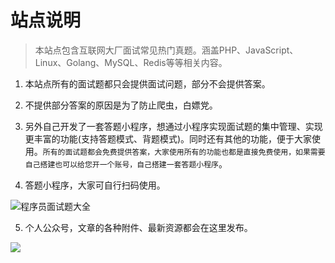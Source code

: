# 站点说明

> 本站点包含互联网大厂面试常见热门真题。涵盖PHP、JavaScript、Linux、Golang、MySQL、Redis等等相关内容。

1. 本站点所有的面试题都只会提供面试问题，部分不会提供答案。

2. 不提供部分答案的原因是为了防止爬虫，白嫖党。

3. 另外自己开发了一套答题小程序，想通过小程序实现面试题的集中管理、实现更丰富的功能(支持答题模式、背题模式)。同时还有其他的功能，便于大家使用。`所有的面试题都会免费提供答案，大家使用所有的功能也都是直接免费使用，如果需要自己搭建也可以给您开一个账号，自己搭建一套答题小程序`。

4. 答题小程序，大家可自行扫码使用。

![程序员面试题大全](http://qiniucloud.qqdeveloper.com/gh_fac6b543b112_258.jpg)

5. 个人公众号，文章的各种附件、最新资源都会在这里发布。

![](http://qiniucloud.qqdeveloper.com/202205130420812.jpg)